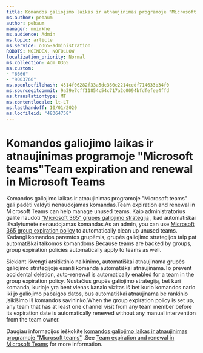 ```yaml
---
title: Komandos galiojimo laikas ir atnaujinimas programoje "Microsoft teams"
ms.author: pebaum
author: pebaum
manager: mnirkhe
ms.audience: Admin
ms.topic: article
ms.service: o365-administration
ROBOTS: NOINDEX, NOFOLLOW
localization_priority: Normal
ms.collection: Adm_O365
ms.custom:
- "6666"
- "9003760"
ms.openlocfilehash: 4514f06282f33a5dc360c2214cedf714633b34f0
ms.sourcegitcommit: 9a39e7cff11854c54c717a2c0094bfdfefee4ffd
ms.translationtype: MT
ms.contentlocale: lt-LT
ms.lasthandoff: 10/01/2020
ms.locfileid: "48364758"
---
```

# <a name="team-expiration-and-renewal-in-microsoft-teams"></a><span data-ttu-id="8b859-102">Komandos galiojimo laikas ir atnaujinimas programoje "Microsoft teams"</span><span class="sxs-lookup"><span data-stu-id="8b859-102">Team expiration and renewal in Microsoft Teams</span></span>

<span data-ttu-id="8b859-103">Komandos galiojimo laikas ir atnaujinimas programoje "Microsoft teams" gali padėti valdyti nenaudojamas komandas.</span><span class="sxs-lookup"><span data-stu-id="8b859-103">Team expiration and renewal in Microsoft Teams can help manage unused teams.</span></span> <span data-ttu-id="8b859-104">Kaip administratorius galite naudoti  ["Microsoft 365" grupės galiojimo strategiją](https://docs.microsoft.com/microsoft-365/admin/create-groups/office-365-groups-expiration-policy)  , kad automatiškai išvalytumėte nenaudojamas komandas.</span><span class="sxs-lookup"><span data-stu-id="8b859-104">As an admin, you can use  [Microsoft 365 group expiration policy](https://docs.microsoft.com/microsoft-365/admin/create-groups/office-365-groups-expiration-policy)  to automatically clean up unused teams.</span></span> <span data-ttu-id="8b859-105">Kadangi komandos paremtos grupėmis, grupės galiojimo strategijos taip pat automatiškai taikomos komandoms.</span><span class="sxs-lookup"><span data-stu-id="8b859-105">Because teams are backed by groups, group expiration policies automatically apply to teams as well.</span></span>

<span data-ttu-id="8b859-106">Siekiant išvengti atsitiktinio naikinimo, automatiškai atnaujinama grupės galiojimo strategijoje esanti komanda automatiškai atnaujinama.</span><span class="sxs-lookup"><span data-stu-id="8b859-106">To prevent accidental deletion, auto-renewal is automatically enabled for a team in the group expiration policy.</span></span> <span data-ttu-id="8b859-107">Nustačius grupės galiojimo strategiją, bet kuri komanda, kurioje yra bent vienas kanalo vizitas iš bet kurio komandos nario iki jo galiojimo pabaigos datos, bus automatiškai atnaujinama be rankinio įsikišimo iš komandos savininko.</span><span class="sxs-lookup"><span data-stu-id="8b859-107">When the group expiration policy is set up, any team that has at least one channel visit from any team member before its expiration date is automatically renewed without any manual intervention from the team owner.</span></span>  

<span data-ttu-id="8b859-108">Daugiau informacijos ieškokite  [komandos galiojimo laikas ir atnaujinimas programoje "Microsoft teams"](https://docs.microsoft.com/microsoftteams/team-expiration-renewal)  .</span><span class="sxs-lookup"><span data-stu-id="8b859-108">See  [Team expiration and renewal in Microsoft Teams](https://docs.microsoft.com/microsoftteams/team-expiration-renewal)  for more information.</span></span>
